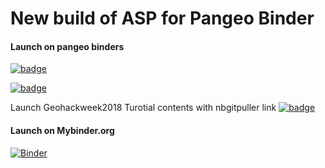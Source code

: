 # New build of ASP for Pangeo Binder

#### Launch on pangeo binders
[![badge](https://img.shields.io/static/v1.svg?logo=Jupyter&label=Pangeo+Binder&message=GCE+us-central1&color=blue)](https://binder.pangeo.io/v2/gh/uw-cryo/asp-binder-dev/master?urlpath=lab)

[![badge](https://img.shields.io/static/v1.svg?logo=Jupyter&label=Pangeo+Binder&message=AWS+us-west-2&color=orange)](https://aws-uswest2-binder.pangeo.io/v2/gh/uw-cryo/asp-binder-dev/master?urlpath=lab)

Launch Geohackweek2018 Turotial contents with nbgitpuller link
[![badge](https://img.shields.io/static/v1.svg?logo=Jupyter&label=Pangeo+Binder&message=AWS+us-west-2&color=orange)](https://aws-uswest2-binder.pangeo.io/v2/gh/uw-cryo/asp-binder-dev/master?urlpath=git-pull?repo=https://github.com/geohackweek/tutorial_contents%26amp%3Bbranch=master%26amp%3Burlpath=lab/tree/tutorial_contents/raster/%3Fautodecode)


#### Launch on Mybinder.org
[![Binder](https://mybinder.org/badge_logo.svg)](https://mybinder.org/v2/gh/uw-cryo/asp-binder-dev/master?urlpath=lab)
